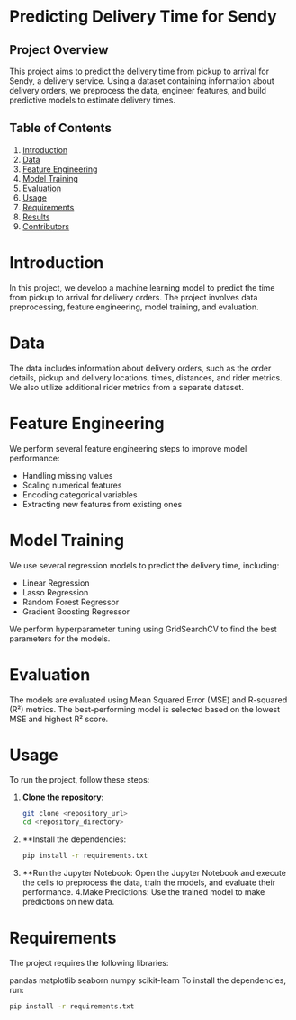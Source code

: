 # Predicting Delivery Time for Sendy

## Project Overview
This project aims to predict the delivery time from pickup to arrival for Sendy, a delivery service. Using a dataset containing information about delivery orders, we preprocess the data, engineer features, and build predictive models to estimate delivery times.

## Table of Contents
1. [Introduction](#introduction)
2. [Data](#data)
3. [Feature Engineering](#feature-engineering)
4. [Model Training](#model-training)
5. [Evaluation](#evaluation)
6. [Usage](#usage)
7. [Requirements](#requirements)
8. [Results](#results)
9. [Contributors](#contributors)

# Introduction
In this project, we develop a machine learning model to predict the time from pickup to arrival for delivery orders. The project involves data preprocessing, feature engineering, model training, and evaluation.

# Data
The data includes information about delivery orders, such as the order details, pickup and delivery locations, times, distances, and rider metrics. We also utilize additional rider metrics from a separate dataset.

# Feature Engineering
We perform several feature engineering steps to improve model performance:
- Handling missing values
- Scaling numerical features
- Encoding categorical variables
- Extracting new features from existing ones

# Model Training
We use several regression models to predict the delivery time, including:
- Linear Regression
- Lasso Regression
- Random Forest Regressor
- Gradient Boosting Regressor

We perform hyperparameter tuning using GridSearchCV to find the best parameters for the models.

# Evaluation
The models are evaluated using Mean Squared Error (MSE) and R-squared (R²) metrics. The best-performing model is selected based on the lowest MSE and highest R² score.

# Usage
To run the project, follow these steps:

1. **Clone the repository**:
   ```sh
   git clone <repository_url>
   cd <repository_directory>
   
2. **Install the dependencies:
    ```sh
    pip install -r requirements.txt
    
3. **Run the Jupyter Notebook:
Open the Jupyter Notebook and execute the cells to preprocess the data, train the models, and evaluate their performance.
4.Make Predictions:
Use the trained model to make predictions on new data.

# Requirements
The project requires the following libraries:

pandas
matplotlib
seaborn
numpy
scikit-learn
To install the dependencies, run:
 ```sh
pip install -r requirements.txt

